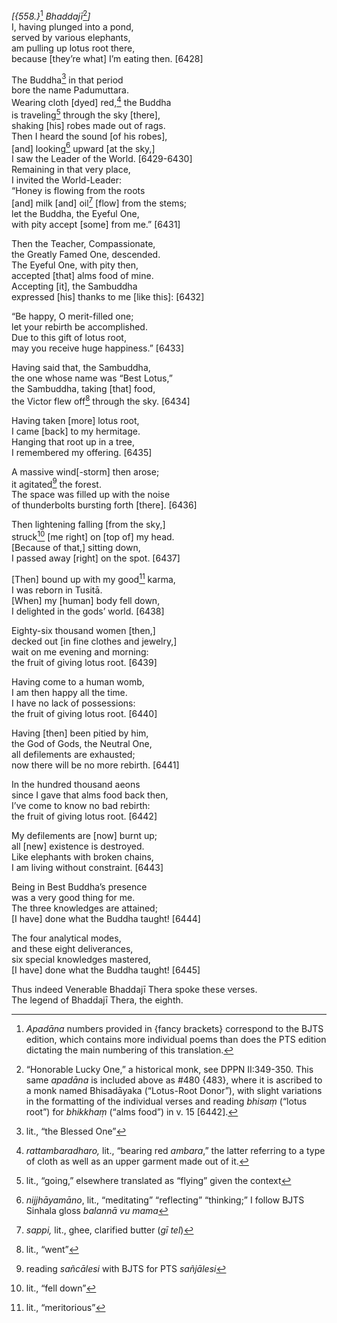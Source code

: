 *\[{558.}*[^1] *Bhaddajī*[^2]*\]*  
I, having plunged into a pond,  
served by various elephants,  
am pulling up lotus root there,  
because \[they’re what\] I’m eating then. \[6428\]

The Buddha[^3] in that period  
bore the name Padumuttara.  
Wearing cloth \[dyed\] red,[^4] the Buddha  
is traveling[^5] through the sky \[there\],  
shaking \[his\] robes made out of rags.  
Then I heard the sound \[of his robes\],  
\[and\] looking[^6] upward \[at the sky,\]  
I saw the Leader of the World. \[6429-6430\]  
Remaining in that very place,  
I invited the World-Leader:  
“Honey is flowing from the roots  
\[and\] milk \[and\] oil[^7] \[flow\] from the stems;  
let the Buddha, the Eyeful One,  
with pity accept \[some\] from me.” \[6431\]

Then the Teacher, Compassionate,  
the Greatly Famed One, descended.  
The Eyeful One, with pity then,  
accepted \[that\] alms food of mine.  
Accepting \[it\], the Sambuddha  
expressed \[his\] thanks to me \[like this\]: \[6432\]

“Be happy, O merit-filled one;  
let your rebirth be accomplished.  
Due to this gift of lotus root,  
may you receive huge happiness.” \[6433\]

Having said that, the Sambuddha,  
the one whose name was “Best Lotus,”  
the Sambuddha, taking \[that\] food,  
the Victor flew off[^8] through the sky. \[6434\]

Having taken \[more\] lotus root,  
I came \[back\] to my hermitage.  
Hanging that root up in a tree,  
I remembered my offering. \[6435\]

A massive wind\[-storm\] then arose;  
it agitated[^9] the forest.  
The space was filled up with the noise  
of thunderbolts bursting forth \[there\]. \[6436\]

Then lightening falling \[from the sky,\]  
struck[^10] \[me right\] on \[top of\] my head.  
\[Because of that,\] sitting down,  
I passed away \[right\] on the spot. \[6437\]

\[Then\] bound up with my good[^11] karma,  
I was reborn in Tusitā.  
\[When\] my \[human\] body fell down,  
I delighted in the gods’ world. \[6438\]

Eighty-six thousand women \[then,\]  
decked out \[in fine clothes and jewelry,\]  
wait on me evening and morning:  
the fruit of giving lotus root. \[6439\]

Having come to a human womb,  
I am then happy all the time.  
I have no lack of possessions:  
the fruit of giving lotus root. \[6440\]

Having \[then\] been pitied by him,  
the God of Gods, the Neutral One,  
all defilements are exhausted;  
now there will be no more rebirth. \[6441\]

In the hundred thousand aeons  
since I gave that alms food back then,  
I’ve come to know no bad rebirth:  
the fruit of giving lotus root. \[6442\]

My defilements are \[now\] burnt up;  
all \[new\] existence is destroyed.  
Like elephants with broken chains,  
I am living without constraint. \[6443\]

Being in Best Buddha’s presence  
was a very good thing for me.  
The three knowledges are attained;  
\[I have\] done what the Buddha taught! \[6444\]

The four analytical modes,  
and these eight deliverances,  
six special knowledges mastered,  
\[I have\] done what the Buddha taught! \[6445\]

Thus indeed Venerable Bhaddajī Thera spoke these verses.  
The legend of Bhaddajī Thera, the eighth.

[^1]: *Apadāna* numbers provided in {fancy brackets} correspond to the BJTS edition, which contains more individual poems than does the PTS edition dictating the main numbering of this translation.

[^2]: “Honorable Lucky One,” a historical monk, see DPPN II:349-350. This same *apadāna* is included above as \#480 {483}, where it is ascribed to a monk named Bhisadāyaka (“Lotus-Root Donor”), with slight variations in the formatting of the individual verses and reading *bhisaṃ* (“lotus root”) for *bhikkhaṃ* (“alms food”) in v. 15 \[6442\].

[^3]: lit., “the Blessed One”

[^4]: *rattambaradharo,* lit., “bearing red *ambara*,” the latter referring to a type of cloth as well as an upper garment made out of it.

[^5]: lit., “going,” elsewhere translated as “flying” given the context

[^6]: *nijjhāyamāno*, lit., “meditating” “reflecting” “thinking;” I follow BJTS Sinhala gloss *balannā vu mama*

[^7]: *sappi,* lit., ghee, clarified butter (*gī tel*)

[^8]: lit., “went”

[^9]: reading *sañcālesi* with BJTS for PTS *sañjālesi*

[^10]: lit., “fell down”

[^11]: lit., “meritorious”
